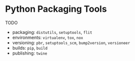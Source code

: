 # Python Packaging Tools

TODO

- packaging: `distutils`, `setuptools`, `flit`
- environments: `virtualenv`, `tox`, `nox`
- versioning: `pbr`, `setuptools_scm`, `bump2version`, `versioneer`
- builds: `pip`, `build`
- publishing: `twine`

